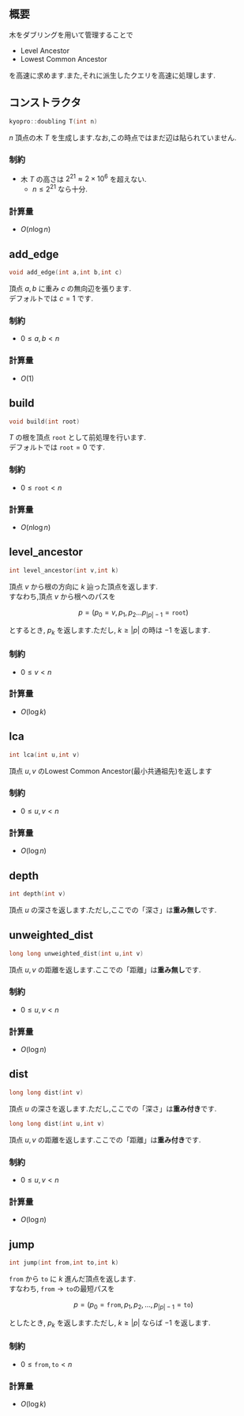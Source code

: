 ## 概要
木をダブリングを用いて管理することで
- Level Ancestor
- Lowest Common Ancestor

を高速に求めます.また,それに派生したクエリを高速に処理します.


## コンストラクタ
```cpp
kyopro::doubling T(int n)
```
$n$ 頂点の木 $T$ を生成します.なお,この時点ではまだ辺は貼られていません. 

### 制約
- 木 $T$ の高さは $2^{21}\approx 2\times10^6$ を超えない.
    - $n\leq 2^{21}$ なら十分.

### 計算量
- $O(n\log n)$

## add_edge
```cpp
void add_edge(int a,int b,int c)
```
頂点 $a,b$ に重み $c$ の無向辺を張ります.\
デフォルトでは $c=1$ です.

### 制約
- $0\leq a,b < n$

### 計算量
- $O(1)$


## build
```cpp
void build(int root)
```
$T$ の根を頂点 $\mathtt{root}$ として前処理を行います.\
デフォルトでは $\mathtt{root}=0$ です.

### 制約
- $0\leq \mathtt{root} < n$

### 計算量
- $O(n\log n)$


## level_ancestor
```cpp
int level_ancestor(int v,int k)
```
頂点 $v$ から根の方向に $k$ 辿った頂点を返します.\
すなわち,頂点 $v$ から根へのパスを

$$p = (p_0=v , p_1 , p_2 \dots p_{|p|-1} = \mathtt{root})$$

とするとき, $p_k$  を返します.ただし, $k\geq \left|p\right|$ の時は $-1$ を返します.

### 制約
- $0\leq v < n$

### 計算量
- $O(\log k)$

## lca
```cpp
int lca(int u,int v)
```

頂点 $u,v$ のLowest Common Ancestor(最小共通祖先)を返します

### 制約
- $0\leq u,v < n$

### 計算量
- $O(\log n)$

## depth
```cpp
int depth(int v)
```
頂点 $u$ の深さを返します.ただし,ここでの「深さ」は**重み無し**です.


## unweighted_dist
```cpp
long long unweighted_dist(int u,int v)
```
頂点 $u,v$ の距離を返します.ここでの「距離」は**重み無し**です.
### 制約
- $0\leq u,v < n$

### 計算量
- $O(\log n)$

## dist
```cpp
long long dist(int v)
```
頂点 $u$ の深さを返します.ただし,ここでの「深さ」は**重み付き**です.

```cpp
long long dist(int u,int v)
```
頂点 $u,v$ の距離を返します.ここでの「距離」は**重み付き**です.
### 制約
- $0\leq u,v < n$

### 計算量
- $O(\log n)$


## jump
```cpp
int jump(int from,int to,int k)
```
$\mathtt{from}$ から $\mathtt{to}$ に $k$ 進んだ頂点を返します.\
すなわち, $\mathtt{from}\to\mathtt{to}$の最短パスを

$$p=(p_0=\mathtt{from},p_1,p_2,\dots,p_{|p|-1}=\mathtt{to})$$

としたとき, $p_k$ を返します.ただし, $k\geq\left|p\right|$ ならば $-1$ を返します.

### 制約
- $0\leq\mathtt{from},\mathtt{to} < n$

### 計算量
- $O(\log k)$
